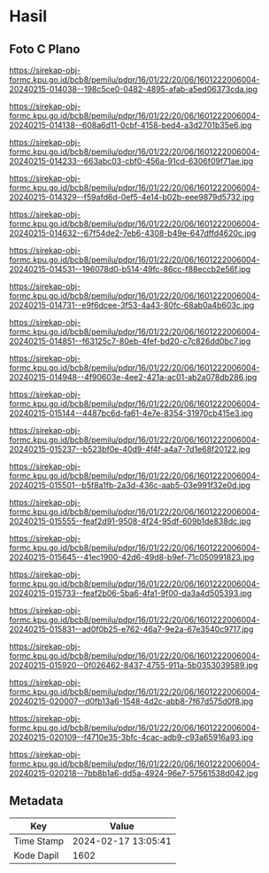 # Hasil

## Foto C Plano

https://sirekap-obj-formc.kpu.go.id/bcb8/pemilu/pdpr/16/01/22/20/06/1601222006004-20240215-014038--198c5ce0-0482-4895-afab-a5ed06373cda.jpg

https://sirekap-obj-formc.kpu.go.id/bcb8/pemilu/pdpr/16/01/22/20/06/1601222006004-20240215-014138--608a6d11-0cbf-4158-bed4-a3d2701b35e6.jpg

https://sirekap-obj-formc.kpu.go.id/bcb8/pemilu/pdpr/16/01/22/20/06/1601222006004-20240215-014233--663abc03-cbf0-456a-91cd-6306f09f71ae.jpg

https://sirekap-obj-formc.kpu.go.id/bcb8/pemilu/pdpr/16/01/22/20/06/1601222006004-20240215-014329--f59afd6d-0ef5-4e14-b02b-eee9879d5732.jpg

https://sirekap-obj-formc.kpu.go.id/bcb8/pemilu/pdpr/16/01/22/20/06/1601222006004-20240215-014632--67f54de2-7eb6-4308-b49e-647dffd4620c.jpg

https://sirekap-obj-formc.kpu.go.id/bcb8/pemilu/pdpr/16/01/22/20/06/1601222006004-20240215-014531--196078d0-b514-49fc-86cc-f88eccb2e56f.jpg

https://sirekap-obj-formc.kpu.go.id/bcb8/pemilu/pdpr/16/01/22/20/06/1601222006004-20240215-014731--e9f6dcee-3f53-4a43-80fc-68ab0a4b603c.jpg

https://sirekap-obj-formc.kpu.go.id/bcb8/pemilu/pdpr/16/01/22/20/06/1601222006004-20240215-014851--f63125c7-80eb-4fef-bd20-c7c826dd0bc7.jpg

https://sirekap-obj-formc.kpu.go.id/bcb8/pemilu/pdpr/16/01/22/20/06/1601222006004-20240215-014948--4f90603e-4ee2-421a-ac01-ab2a078db286.jpg

https://sirekap-obj-formc.kpu.go.id/bcb8/pemilu/pdpr/16/01/22/20/06/1601222006004-20240215-015144--4487bc6d-fa61-4e7e-8354-31970cb415e3.jpg

https://sirekap-obj-formc.kpu.go.id/bcb8/pemilu/pdpr/16/01/22/20/06/1601222006004-20240215-015237--b523bf0e-40d9-4f4f-a4a7-7d1e68f20122.jpg

https://sirekap-obj-formc.kpu.go.id/bcb8/pemilu/pdpr/16/01/22/20/06/1601222006004-20240215-015501--b5f8a1fb-2a3d-436c-aab5-03e991f32e0d.jpg

https://sirekap-obj-formc.kpu.go.id/bcb8/pemilu/pdpr/16/01/22/20/06/1601222006004-20240215-015555--feaf2d91-9508-4f24-95df-609b1de838dc.jpg

https://sirekap-obj-formc.kpu.go.id/bcb8/pemilu/pdpr/16/01/22/20/06/1601222006004-20240215-015645--41ec1900-42d6-49d8-b9ef-71c050991823.jpg

https://sirekap-obj-formc.kpu.go.id/bcb8/pemilu/pdpr/16/01/22/20/06/1601222006004-20240215-015733--feaf2b06-5ba6-4fa1-9f00-da3a4d505393.jpg

https://sirekap-obj-formc.kpu.go.id/bcb8/pemilu/pdpr/16/01/22/20/06/1601222006004-20240215-015831--ad0f0b25-e762-46a7-9e2a-67e3540c9717.jpg

https://sirekap-obj-formc.kpu.go.id/bcb8/pemilu/pdpr/16/01/22/20/06/1601222006004-20240215-015920--0f026462-8437-4755-911a-5b0353039589.jpg

https://sirekap-obj-formc.kpu.go.id/bcb8/pemilu/pdpr/16/01/22/20/06/1601222006004-20240215-020007--d0fb13a6-1548-4d2c-abb8-7f67d575d0f8.jpg

https://sirekap-obj-formc.kpu.go.id/bcb8/pemilu/pdpr/16/01/22/20/06/1601222006004-20240215-020109--f4710e35-3bfc-4cac-adb9-c93a65916a93.jpg

https://sirekap-obj-formc.kpu.go.id/bcb8/pemilu/pdpr/16/01/22/20/06/1601222006004-20240215-020218--7bb8b1a6-dd5a-4924-96e7-57561538d042.jpg


## Metadata

| Key        | Value               |
| ---------- | ------------------- |
| Time Stamp | 2024-02-17 13:05:41 |
| Kode Dapil | 1602                |




